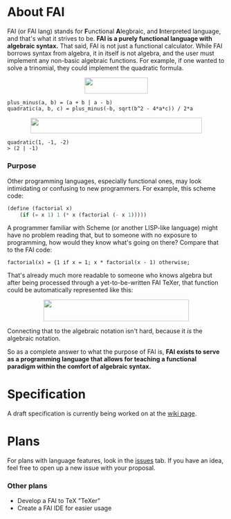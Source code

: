 # About FAI
FAI (or FAI lang) stands for **F**unctional **A**legbraic, and **I**nterpreted language, and that's what it strives to be. **FAI is a purely functional language with algebraic syntax.** That said, FAI is not just a functional calculator. While FAI borrows syntax from algebra, it in itself is not algebra, and the user must implement any non-basic algebraic functions. For example, if one wanted to solve a trinomial, they could implement the quadratic formula.

<p align="center"><img src="https://rawgit.com/TheUnlocked/FAI-Language/altered-piecewise/svgs//aaf78c77fd22cac9c585c960351835ef.svg?invert_in_darkmode" align=middle width=145.45792469999998pt height=36.7526973pt/></p>

```fai
plus_minus(a, b) = (a + b | a - b)
quadratic(a, b, c) = plus_minus(-b, sqrt(b^2 - 4*a*c)) / 2*a
```

<p align="center"><img src="https://rawgit.com/TheUnlocked/FAI-Language/altered-piecewise/svgs//969a4afec608b081de4df21cda2729d0.svg?invert_in_darkmode" align=middle width=395.32508564999995pt height=36.7526973pt/></p>

```fai
quadratic(1, -1, -2)
> (2 | -1)
```

### Purpose
Other programming languages, especially functional ones, may look intimidating or confusing to new programmers. For example, this scheme code:

```scheme
(define (factorial x)
	(if (= x 1) 1 (* x (factorial (- x 1)))))
```

A programmer familiar with Scheme (or another LISP-like language) might have no problem reading that, but to someone with no exposure to programming, how would they know what's going on there? Compare that to the FAI code:

```fai
factorial(x) = {1 if x = 1; x * factorial(x - 1) otherwise;
```

That's already much more readable to someone who knows algebra but after being processed through a yet-to-be-written FAI TeXer, that function could be automatically represented like this:

<p align="center"><img src="https://rawgit.com/TheUnlocked/FAI-Language/altered-piecewise/svgs//cd9c1c25bd8c66552c6358ed2b7a70d1.svg?invert_in_darkmode" align=middle width=335.719296pt height=49.315569599999996pt/></p>

Connecting that to the algebraic notation isn't hard, because it _is_ the algebraic notation.

So as a complete answer to what the purpose of FAI is, **FAI exists to serve as a programming language that allows for teaching a functional paradigm within the comfort of algebraic syntax.**

# Specification
A draft specification is currently being worked on at the [wiki page](https://github.com/TheUnlocked/FAI-Language/wiki).

# Plans
For plans with language features, look in the [issues](https://github.com/TheUnlocked/FAI-Language/issues) tab. If you have an idea, feel free to open up a new issue with your proposal.
### Other plans
* Develop a FAI to TeX "TeXer"
* Create a FAI IDE for easier usage